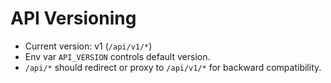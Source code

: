 # API Versioning

- Current version: v1 (`/api/v1/*`)
- Env var `API_VERSION` controls default version.
- `/api/*` should redirect or proxy to `/api/v1/*` for backward compatibility.
